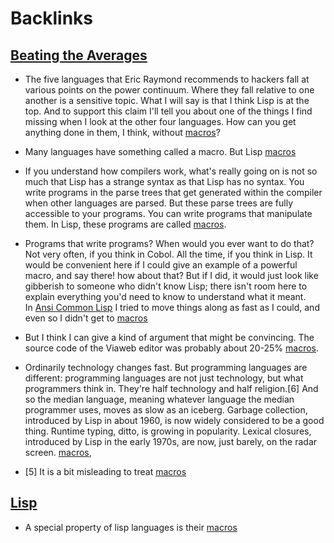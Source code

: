 
# Backlinks
## [Beating the Averages](<Beating the Averages.md>)
- The five languages that Eric Raymond recommends to hackers fall at various points on the power continuum. Where they fall relative to one another is a sensitive topic. What I will say is that I think Lisp is at the top. And to support this claim I'll tell you about one of the things I find missing when I look at the other four languages. How can you get anything done in them, I think, without [macros](<macros.md>)?

- Many languages have something called a macro. But Lisp [macros](<macros.md>)

- If you understand how compilers work, what's really going on is not so much that Lisp has a strange syntax as that Lisp has no syntax. You write programs in the parse trees that get generated within the compiler when other languages are parsed. But these parse trees are fully accessible to your programs. You can write programs that manipulate them. In Lisp, these programs are called [macros](<macros.md>).

- Programs that write programs? When would you ever want to do that? Not very often, if you think in Cobol. All the time, if you think in Lisp. It would be convenient here if I could give an example of a powerful macro, and say there! how about that? But if I did, it would just look like gibberish to someone who didn't know Lisp; there isn't room here to explain everything you'd need to know to understand what it meant. In [Ansi Common Lisp](http://paulgraham.com/acl.html) I tried to move things along as fast as I could, and even so I didn't get to [macros](<macros.md>)

- But I think I can give a kind of argument that might be convincing. The source code of the Viaweb editor was probably about 20-25% [macros](<macros.md>).

- Ordinarily technology changes fast. But programming languages are different: programming languages are not just technology, but what programmers think in. They're half technology and half religion.[6] And so the median language, meaning whatever language the median programmer uses, moves as slow as an iceberg. Garbage collection, introduced by Lisp in about 1960, is now widely considered to be a good thing. Runtime typing, ditto, is growing in popularity. Lexical closures, introduced by Lisp in the early 1970s, are now, just barely, on the radar screen. [macros](<macros.md>),

- [5] It is a bit misleading to treat [macros](<macros.md>)

## [Lisp](<Lisp.md>)
- A special property of lisp languages is their [macros](<macros.md>)

